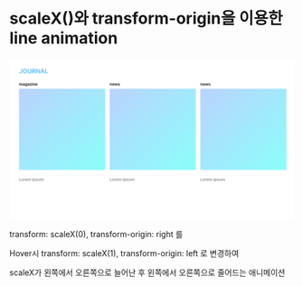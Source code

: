 # scaleX()와 transform-origin을 이용한 line animation

![line animation](./line_animation.gif)

transform: scaleX(0), transform-origin: right 를

Hover시 transform: scaleX(1), transform-origin: left 로 변경하여

scaleX가 왼쪽에서 오른쪽으로 늘어난 후 왼쪽에서 오른쪽으로 줄어드는 애니메이션
